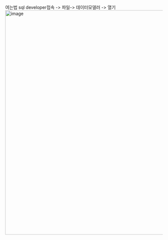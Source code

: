 여는법 
sql developer접속 -> 파일-> 데이터모델러 -> 열기
<img width="1690" height="718" alt="image" src="https://github.com/user-attachments/assets/1e4dca50-a3a7-4b52-bd49-0bf3dd3ea587" />
